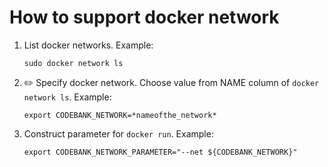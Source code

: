 # How to support docker network

1. List docker networks.
   Example:

    ```console
    sudo docker network ls
    ```

1. :pencil2: Specify docker network.
   Choose value from NAME column of `docker network ls`.
   Example:

    ```console
    export CODEBANK_NETWORK=*nameofthe_network*
    ```

1. Construct parameter for `docker run`.
   Example:

    ```console
    export CODEBANK_NETWORK_PARAMETER="--net ${CODEBANK_NETWORK}"
    ```

